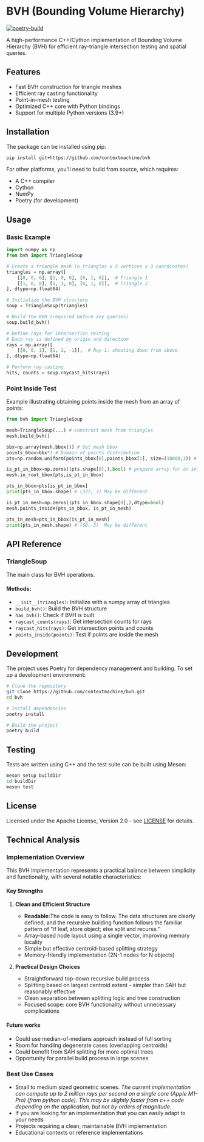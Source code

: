 # BVH (Bounding Volume Hierarchy)

[![poetry-build](https://github.com/contextmachine/bvh/actions/workflows/poetry-build.yml/badge.svg)](https://github.com/contextmachine/bvh/actions/workflows/poetry-build.yml)

A high-performance C++/Cython implementation of Bounding Volume Hierarchy (BVH) for efficient ray-triangle intersection testing and spatial queries.

## Features

- Fast BVH construction for triangle meshes
- Efficient ray casting functionality
- Point-in-mesh testing
- Optimized C++ core with Python bindings
- Support for multiple Python versions (3.9+)

## Installation

The package can be installed using pip:

```bash
pip install git+https://github.com/contextmachine/bvh
```

For other platforms, you'll need to build from source, which requires:
- A C++ compiler
- Cython
- NumPy
- Poetry (for development)

## Usage

### Basic Example

```python
import numpy as np
from bvh import TriangleSoup

# Create a triangle mesh (n_triangles x 3 vertices x 3 coordinates)
triangles = np.array([
    [[0, 0, 0], [1, 0, 0], [0, 1, 0]],  # Triangle 1
    [[1, 0, 0], [1, 1, 0], [0, 1, 0]],  # Triangle 2
], dtype=np.float64)

# Initialize the BVH structure
soup = TriangleSoup(triangles)

# Build the BVH (required before any queries)
soup.build_bvh()

# Define rays for intersection testing
# Each ray is defined by origin and direction
rays = np.array([
    [[0, 0, 1], [1, 1, -1]],  # Ray 1: shooting down from above
], dtype=np.float64)

# Perform ray casting
hits, counts = soup.raycast_hits(rays)
```

### Point Inside Test
Example illustrating obtaining points inside the mesh from an array of points:
```python
from bvh import TriangleSoup

mesh=TriangleSoup(...) # construct mesh from triangles
mesh.build_bvh()

bbx=np.array(mesh.bbox()) # Get mesh bbox
points_bbox=bbx*3 # Domain of points distribution
pts=np.random.uniform(points_bbox[0],points_bbox[1], size=(10000,3)) # generate random points

is_pt_in_bbox=np.zeros((pts.shape[0],),bool) # prepare array for an in_root_bbox test result.
mesh.in_root_bbox(pts,is_pt_in_bbox)

pts_in_bbox=pts[is_pt_in_bbox]
print(pts_in_bbox.shape) # (327, 3) May be different

is_pt_in_mesh=np.zeros((pts_in_bbox.shape[0],),dtype=bool)
mesh.points_inside(pts_in_bbox, is_pt_in_mesh)

pts_in_mesh=pts_in_bbox[is_pt_in_mesh]
print(pts_in_mesh.shape) # (68, 3)  May be different
```

## API Reference

### TriangleSoup

The main class for BVH operations.

#### Methods:

- `__init__(triangles)`: Initialize with a numpy array of triangles
- `build_bvh()`: Build the BVH structure
- `has_bvh()`: Check if BVH is built
- `raycast_counts(rays)`: Get intersection counts for rays
- `raycast_hits(rays)`: Get intersection points and counts
- `points_inside(points)`: Test if points are inside the mesh

## Development

The project uses Poetry for dependency management and building. To set up a development environment:

```bash
# Clone the repository
git clone https://github.com/contextmachine/bvh.git
cd bvh

# Install dependencies
poetry install

# Build the project
poetry build
```

## Testing

Tests are written using C++ and the test suite can be built using Meson:

```bash
meson setup buildDir
cd buildDir
meson test
```

## License

Licensed under the Apache License, Version 2.0 - see [LICENSE](LICENSE) for details.


## Technical Analysis

### Implementation Overview

This BVH implementation represents a practical balance between simplicity and functionality, with several notable characteristics:

#### Key Strengths

1. **Clean and Efficient Structure**
   - **Readable**:The code is easy to follow. The data structures are clearly defined, and the recursive building function follows the familiar pattern of "if leaf, store object; else split and recurse."
   - Array-based node layout using a single vector, improving memory locality
   - Simple but effective centroid-based splitting strategy
   - Memory-friendly implementation (2N-1 nodes for N objects)

2. **Practical Design Choices**
   - Straightforward top-down recursive build process
   - Splitting based on largest centroid extent - simpler than SAH but reasonably effective
   - Clean separation between splitting logic and tree construction
   - Focused scope: core BVH functionality without unnecessary complications

#### Future works
   - Could use median-of-medians approach instead of full sorting
   - Room for handling degenerate cases (overlapping centroids)
   - Could benefit from SAH splitting for more optimal trees
   - Opportunity for parallel build process in large scenes

### Best Use Cases
- Small to medium sized geometric scenes. 
    *The current implementation can compute up to 2 million rays per second on a single core (Apple M1-Pro) (from python code). This may be slightly faster from c++ code depending on the application, but not by orders of magnitude.*
- If you are looking for an implementation that you can easily adapt to your needs
- Projects requiring a clean, maintainable BVH implementation
- Educational contexts or reference implementations

